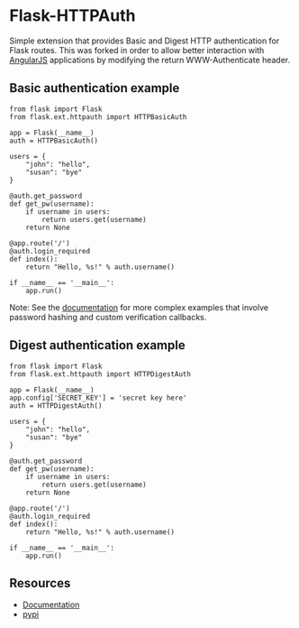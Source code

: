 Flask-HTTPAuth
==============

Simple extension that provides Basic and Digest HTTP authentication for Flask routes.
This was forked in order to allow better interaction with [AngularJS](https://angularjs.org/) applications by modifying the return WWW-Authenticate header.

Basic authentication example
----------------------------

    from flask import Flask
    from flask.ext.httpauth import HTTPBasicAuth

    app = Flask(__name__)
    auth = HTTPBasicAuth()

    users = {
        "john": "hello",
        "susan": "bye"
    }

    @auth.get_password
    def get_pw(username):
        if username in users:
            return users.get(username)
        return None

    @app.route('/')
    @auth.login_required
    def index():
        return "Hello, %s!" % auth.username()

    if __name__ == '__main__':
        app.run()

Note: See the [documentation](http://pythonhosted.org/Flask-HTTPAuth) for more complex examples that involve password hashing and custom verification callbacks.

Digest authentication example
-----------------------------

    from flask import Flask
    from flask.ext.httpauth import HTTPDigestAuth

    app = Flask(__name__)
    app.config['SECRET_KEY'] = 'secret key here'
    auth = HTTPDigestAuth()

    users = {
        "john": "hello",
        "susan": "bye"
    }

    @auth.get_password
    def get_pw(username):
        if username in users:
            return users.get(username)
        return None

    @app.route('/')
    @auth.login_required
    def index():
        return "Hello, %s!" % auth.username()

    if __name__ == '__main__':
        app.run()

Resources
---------

- [Documentation](http://pythonhosted.org/Flask-HTTPAuth)
- [pypi](https://pypi.python.org/pypi/Flask-HTTPAuth)

